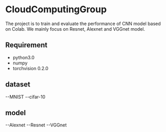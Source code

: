 # CloudComputingGroup
The project is to train and evaluate the performance of CNN model based on Colab. We mainly focus on Resnet, Alexnet and VGGnet model.

## Requirement
- python3.0
- numpy
- torchvision 0.2.0

## dataset
--MNIST 
--cifar-10

## model
--Alexnet
--Resnet
--VGGnet

